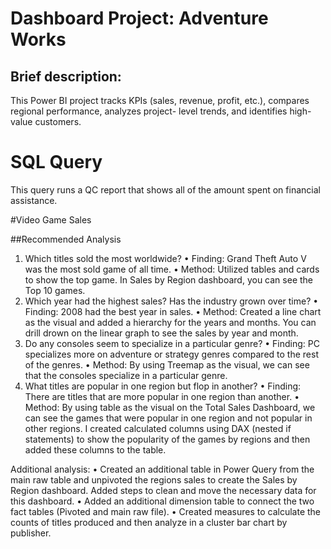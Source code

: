 # Dashboard Project: Adventure Works

## Brief description: 

This Power BI project tracks KPIs (sales, revenue, profit, etc.), compares regional performance, analyzes project- level trends, and identifies high- value customers.


# SQL Query

This query runs a QC report that shows all of the amount spent on financial assistance.


#Video Game Sales

##Recommended Analysis
1.	Which titles sold the most worldwide? 
•	Finding: Grand Theft Auto V was the most sold game of all time. 
•	Method: Utilized tables and cards to show the top game. In Sales by Region dashboard, you can see the Top 10 games.
2.	Which year had the highest sales? Has the industry grown over time? 
•	Finding: 2008 had the best year in sales. 
•	Method: Created a line chart as the visual and added a hierarchy for the years and months. You can drill drown on the linear graph to see the sales by year and month.
3.	Do any consoles seem to specialize in a particular genre? 
•	Finding: PC specializes more on adventure or strategy genres compared to the rest of the genres.
•	Method: By using Treemap as the visual, we can see that the consoles specialize in a particular genre.
4.	What titles are popular in one region but flop in another? 
•	Finding: There are titles that are more popular in one region than another. 
•	Method: By using table as the visual on the Total Sales Dashboard, we can see the games that were popular in one region and not popular in other regions. I created calculated columns using DAX (nested if statements) to show the popularity of the games by regions and then added these columns to the table.

Additional analysis:
•	Created an additional table in Power Query from the main raw table and unpivoted the regions sales to create the Sales by Region dashboard. Added steps to clean and move the necessary data for this dashboard.
•	Added an additional dimension table to connect the two fact tables (Pivoted and main raw file).
•	Created measures to calculate the counts of titles produced and then analyze in a cluster bar chart by publisher.


